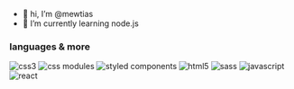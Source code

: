 - 👋 hi, I’m @mewtias
- 🌱 I’m currently learning node.js

### languages & more
![css3](https://img.shields.io/badge/CSS3-blue?style=for-the-badge&logo=css3)
![css modules](https://img.shields.io/badge/CSS%20Modules-black?style=for-the-badge&logo=css-modules)
![styled components](https://img.shields.io/badge/styled%20components-red?style=for-the-badge&logo=styled-components&color=2a3c44)
![html5](https://img.shields.io/badge/html5-red?style=for-the-badge&logo=html5&color=FF7900&logoColor=white)
![sass](https://img.shields.io/badge/sass-red?style=for-the-badge&logo=sass&color=cd6799&logoColor=white)
![javascript](https://img.shields.io/badge/javascript-red?style=for-the-badge&logo=javascript&color=444)
![react](https://img.shields.io/badge/react-red?style=for-the-badge&logo=react&color=444)
